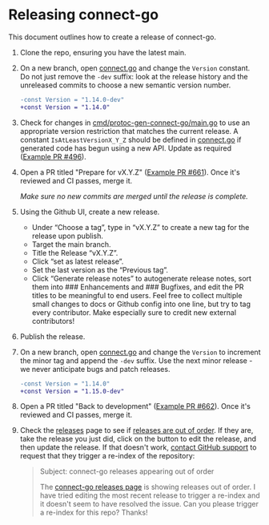 # Releasing connect-go

This document outlines how to create a release of connect-go.

1. Clone the repo, ensuring you have the latest main.

2. On a new branch, open [connect.go](connect.go) and change the `Version` constant. Do not just remove the `-dev` suffix: look at the release history and the unreleased commits to choose a new semantic version number.

   ```patch
   -const Version = "1.14.0-dev"
   +const Version = "1.14.0"
   ```

3. Check for changes in [cmd/protoc-gen-connect-go/main.go](cmd/protoc-gen-connect-go/main.go) to use an appropriate version restriction that matches the current release. A constant `IsAtLeastVersionX_Y_Z` should be defined in [connect.go](connect.go) if generated code has begun using a new API. Update as required ([Example PR #496](https://github.com/connectrpc/connect-go/pull/496)).

4. Open a PR titled "Prepare for vX.Y.Z" ([Example PR #661](https://github.com/connectrpc/connect-go/pull/661)). Once it's reviewed and CI passes, merge it.

    *Make sure no new commits are merged until the release is complete.*

5. Using the Github UI, create a new release.
    - Under “Choose a tag”, type in “vX.Y.Z” to create a new tag for the release upon publish.
    - Target the main branch.
    - Title the Release “vX.Y.Z”.
    - Click “set as latest release”.
    - Set the last version as the “Previous tag”.
    - Click “Generate release notes” to autogenerate release notes, sort them into ### Enhancements and ### Bugfixes, and edit the PR titles to be meaningful to end users. Feel free to collect multiple small changes to docs or Github config into one line, but try to tag every contributor. Make especially sure to credit new external contributors!

6. Publish the release.

7. On a new branch, open [connect.go](connect.go) and change the `Version` to increment the minor tag and append the `-dev` suffix. Use the next minor release - we never anticipate bugs and patch releases.

   ```patch
   -const Version = "1.14.0"
   +const Version = "1.15.0-dev"
   ```

8. Open a PR titled "Back to development" ([Example PR #662](https://github.com/connectrpc/connect-go/pull/662)). Once it's reviewed and CI passes, merge it.

9. Check the [releases](https://github.com/connectrpc/connect-go/releases) page to see if [releases are out of order](https://github.com/orgs/community/discussions/8226). If they are, take the release you just did, click on the button to edit the release, and then update the release. If that doesn't work, [contact GitHub support](https://support.github.com/contact?tags=rr-general-technical) to request that they trigger a re-index of the repository:

   > Subject: connect-go releases appearing out of order
   >
   > The [connect-go releases page](https://github.com/connectrpc/connect-go/releases) is showing releases out of order. I have tried editing the most recent release to trigger a re-index and it doesn't seem to have resolved the issue. Can you please trigger a re-index for this repo? Thanks!
